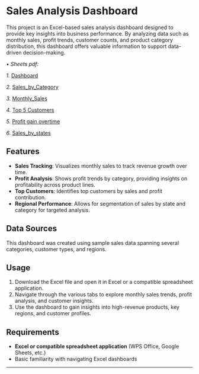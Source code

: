 # Sales Analysis Dashboard

This project is an Excel-based sales analysis dashboard designed to provide key insights into business performance. By analyzing data such as monthly sales, profit trends, customer counts, and product category distribution, this dashboard offers valuable information to support data-driven decision-making.

•⁠  ⁠*Sheets pdf:* 

 *1.*  [Dashboard](https://github.com/MayankSRana/Excel_Sales_Analysis_Dashboard/blob/main/dashboard.pdf)
 
 *2.*  [Sales_by_Category](https://github.com/MayankSRana/Excel_Sales_Analysis_Dashboard/blob/main/sales_by_Category.pdf)

 *3.*  [Monthly_Sales](https://github.com/MayankSRana/Excel_Sales_Analysis_Dashboard/blob/main/Monthly_sales.pdf)

 *4.*  [Top 5 Customers](https://github.com/MayankSRana/Excel_Sales_Analysis_Dashboard/blob/main/Top%205%20Customers.pdf)

 *5.*  [Profit gain overtime](https://github.com/MayankSRana/Excel_Sales_Analysis_Dashboard/blob/main/profit%20gain%20overtime.pdf)

 *6.*  [Sales_by_states](https://github.com/MayankSRana/Excel_Sales_Analysis_Dashboard/blob/main/sales_by_states.pdf)
 




## Features

- **Sales Tracking**: Visualizes monthly sales to track revenue growth over time.
- **Profit Analysis**: Shows profit trends by category, providing insights on profitability across product lines.
- **Top Customers**: Identifies top customers by sales and profit contribution.
- **Regional Performance**: Allows for segmentation of sales by state and category for targeted analysis.

## Data Sources

This dashboard was created using sample sales data spanning several categories, customer types, and regions.

## Usage

1. Download the Excel file and open it in Excel or a compatible spreadsheet application.
2. Navigate through the various tabs to explore monthly sales trends, profit analysis, and customer insights.
3. Use the dashboard to gain insights into high-revenue products, key regions, and customer profiles.

## Requirements

- **Excel or compatible spreadsheet application** (WPS Office, Google Sheets, etc.)
- Basic familiarity with navigating Excel dashboards

---
